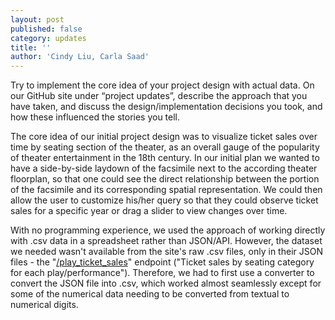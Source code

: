 ```yaml
---
layout: post
published: false
category: updates
title: ''
author: 'Cindy Liu, Carla Saad'
---
```

Try to implement the core idea of your project design with actual data. On our
GitHub site under “project updates”, describe the approach that you have taken,
and discuss the design/implementation decisions you took, and how these
influenced the stories you tell.

The core idea of our initial project design was to visualize ticket sales over time by seating section of the theater, as an overall gauge of the popularity of theater entertainment in the 18th century. In our initial plan we wanted to have a side-by-side laydown of the facsimile next to the according theater floorplan, so that one could see the direct relationship between the portion of the facsimile and its corresponding spatial representation. We could then allow the user to customize his/her query so that they could observe ticket sales for a specific year or drag a slider to view changes over time. 

With no programming experience, we used the approach of working directly with .csv data in a spreadsheet rather than JSON/API. However, the dataset we needed wasn't available from the site's raw .csv files, only in their JSON files - the "[/play_ticket_sales](http://api.cfregisters.org/play_ticket_sales?genre=eq.com%C3%A9die&play_performance_id=lt.1000)" endpoint ("Ticket sales by seating category for each play/performance"). Therefore, we had to first use a converter to convert the JSON file into .csv, which worked almost seamlessly except for some of the numerical data needing to be converted from textual to numerical digits. 
